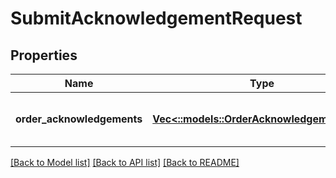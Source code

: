 # SubmitAcknowledgementRequest

## Properties
Name | Type | Description | Notes
------------ | ------------- | ------------- | -------------
**order_acknowledgements** | [**Vec<::models::OrderAcknowledgementItem>**](OrderAcknowledgementItem.md) | A list of one or more purchase orders. | [optional] [default to null]

[[Back to Model list]](../README.md#documentation-for-models) [[Back to API list]](../README.md#documentation-for-api-endpoints) [[Back to README]](../README.md)


